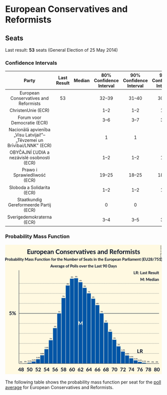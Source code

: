 # European Conservatives and Reformists

## Seats

Last result: **53** seats (General Election of 25 May 2014)

### Confidence Intervals

| Party | Last Result | Median | 80% Confidence Interval | 90% Confidence Interval | 95% Confidence Interval | 99% Confidence Interval |
|:-----:|:-----------:|:------:|:-----------------------:|:-----------------------:|:-----------------------:|:-----------------------:|
| European Conservatives and Reformists | 53 |  | 32–39 | 31–40 | 30–40 | 29–42 |
| ChristenUnie (ECR) | |  | 1–2 | 1–2 | 1–2 | 0–2 |
| Forum voor Democratie (ECR) | |  | 3–6 | 3–7 | 3–7 | 3–7 |
| Nacionālā apvienība „Visu Latvijai!”–„Tēvzemei un Brīvībai/LNNK” (ECR) | |  | 1 | 1 | 1 | 0–2 |
| OBYČAJNÍ ĽUDIA a nezávislé osobnosti (ECR) | |  | 1–2 | 1–2 | 1–2 | 1–2 |
| Prawo i Sprawiedliwość (ECR) | |  | 19–25 | 18–25 | 18–26 | 17–27 |
| Sloboda a Solidarita (ECR) | |  | 1–2 | 1–2 | 1–2 | 1–2 |
| Staatkundig Gereformeerde Partij (ECR) | |  | 0 | 0 | 0 | 0 |
| Sverigedemokraterna (ECR) | |  | 3–4 | 3–5 | 3–5 | 3–5 |

### Probability Mass Function

![Graph with seats probability mass function not yet produced](average-2019-04-23-seats-pmf-europeanconservativesandreformists.png "Seats Probability Mass Function")

The following table shows the probability mass function per seat for the [poll average](average-2019-04-23.html) for European Conservatives and Reformists.

